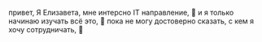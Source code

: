 привет, Я Елизавета,
мне интерсно IT направление, 👀 
и я только начинаю изучать всё это, 🌱 
пока не могу достоверно сказать, с кем я хочу сотрудничать, 💞️ 


<!---
Elizaveta10/Elizaveta10 is a ✨ special ✨ repository because its `README.md` (this file) appears on your GitHub profile.
You can click the Preview link to take a look at your changes.
--->
